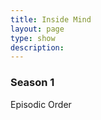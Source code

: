 ```yaml
---
title: Inside Mind
layout: page
type: show
description:
---
```


<h3>Season 1</h3>
Episodic Order
<div class="video-grid" id="video-grid" data-playlist-id="PLpkTTXdMJd_xAh0ll6IC0IheUh5FteHbp"></div>

<script src="show-scripts.js"></script>